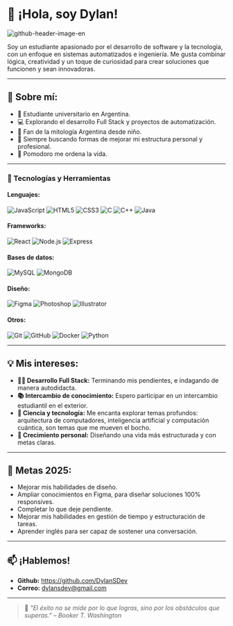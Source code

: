 # 👋 ¡Hola, soy Dylan!  

![github-header-image-en](https://res.cloudinary.com/dylansdev/image/upload/v1737343348/DYLANSDEV_3_fa3zid.gif)

Soy un estudiante apasionado por el desarrollo de software y la tecnología, con un enfoque en sistemas automatizados e ingeniería. Me gusta combinar lógica, creatividad y un toque de curiosidad para crear soluciones que funcionen y sean innovadoras.  

---

## 🚀 Sobre mí:  

- 📍 Estudiante universitario en Argentina.  
- 💻 Explorando el desarrollo Full Stack y proyectos de automatización.  
- 📘 Fan de la mitología Argentina desde niño.  
- 🌟 Siempre buscando formas de mejorar mi estructura personal y profesional.  
- 🍅 Pomodoro me ordena la vida.

---

### 🚀 Tecnologías y Herramientas

#### Lenguajes:
![JavaScript](https://img.shields.io/badge/-JavaScript-F7DF1E?style=flat-square&logo=javascript&logoColor=black)
![HTML5](https://img.shields.io/badge/-HTML5-E34F26?style=flat-square&logo=html5&logoColor=white)
![CSS3](https://img.shields.io/badge/-CSS3-1572B6?style=flat-square&logo=css3&logoColor=white)
![C](https://img.shields.io/badge/-C-A8B9CC?style=flat-square&logo=c&logoColor=black)
![C++](https://img.shields.io/badge/-C++-00599C?style=flat-square&logo=cplusplus&logoColor=white)
![Java](https://img.shields.io/badge/-Java-007396?style=flat-square&logo=java&logoColor=white)

#### Frameworks:
![React](https://img.shields.io/badge/-React-61DAFB?style=flat-square&logo=react&logoColor=black)
![Node.js](https://img.shields.io/badge/-Node.js-339933?style=flat-square&logo=node.js&logoColor=white)
![Express](https://img.shields.io/badge/-Express-000000?style=flat-square&logo=express&logoColor=white)

#### Bases de datos:
![MySQL](https://img.shields.io/badge/-MySQL-4479A1?style=flat-square&logo=mysql&logoColor=white)
![MongoDB](https://img.shields.io/badge/-MongoDB-47A248?style=flat-square&logo=mongodb&logoColor=white)

#### Diseño:
![Figma](https://img.shields.io/badge/-Figma-F24E1E?style=flat-square&logo=figma&logoColor=white)
![Photoshop](https://img.shields.io/badge/-Photoshop-31A8FF?style=flat-square&logo=adobe-photoshop&logoColor=white)
![Illustrator](https://img.shields.io/badge/-Illustrator-FF9A00?style=flat-square&logo=adobe-illustrator&logoColor=white)

#### Otros:
![Git](https://img.shields.io/badge/-Git-F05032?style=flat-square&logo=git&logoColor=white)
![GitHub](https://img.shields.io/badge/-GitHub-181717?style=flat-square&logo=github&logoColor=white)
![Docker](https://img.shields.io/badge/-Docker-2496ED?style=flat-square&logo=docker&logoColor=white)
![Python](https://img.shields.io/badge/-Python-3776AB?style=flat-square&logo=python&logoColor=white)

---

## 💡 Mis intereses:  

- **👨‍💻 Desarrollo Full Stack:** Terminando mis pendientes, e indagando de manera autodidacta.
- **📚 Intercambio de conocimiento:** Espero participar en un intercambio estudiantil en el exterior. 
- **📖 Ciencia y tecnología:** Me encanta explorar temas profundos: arquitectura de computadores, inteligencia artificial y computación cuántica, son temas que me mueven el bocho.
- **🎯 Crecimiento personal:** Diseñando una vida más estructurada y con metas claras.  

---

## 🎯 Metas 2025:  

- Mejorar mis habilidades de diseño.
- Ampliar conocimientos en Figma, para diseñar soluciones 100% responsives.
- Completar lo que deje pendiente. 
- Mejorar mis habilidades en gestión de tiempo y estructuración de tareas.    
- Aprender inglés para ser capaz de sostener una conversación.

---

## 📫 ¡Hablemos!  

- **Github:** https://github.com/DylanSDev
- **Correo:** [dylansdev@gmail.com](mailto:dylansdev@gmail.com)  

---

> 💭 *"El éxito no se mide por lo que logras, sino por los obstáculos que superas." – Booker T. Washington*  


<!---
DylanSDev/DylanSDev is a ✨ special ✨ repository because its `README.md` (this file) appears on your GitHub profile.
You can click the Preview link to take a look at your changes.
--->
